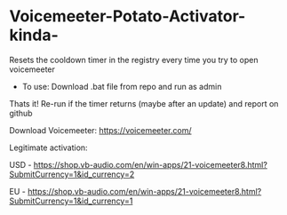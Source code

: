 # Voicemeeter-Potato-Activator-kinda-
Resets the cooldown timer in the registry every time you try to open voicemeeter

- To use: Download .bat file from repo and run as admin

Thats it!
Re-run if the timer returns (maybe after an update) and report on github

Download Voicemeeter: https://voicemeeter.com/

Legitimate activation:

USD - https://shop.vb-audio.com/en/win-apps/21-voicemeeter8.html?SubmitCurrency=1&id_currency=2

EU - https://shop.vb-audio.com/en/win-apps/21-voicemeeter8.html?SubmitCurrency=1&id_currency=1
